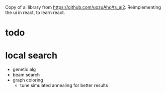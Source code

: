 Copy of ai library from https://github.com/uozuAho/ts_ai2. Reimplementing the ui in react, to learn
react.

# todo

# local search

- genetic alg
- beam search
- graph coloring
    - tune simulated annealing for better results
